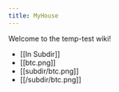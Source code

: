 ```yaml
---
title: MyHouse
---
```


Welcome to the temp-test wiki!

* [[In Subdir]]
* [[btc.png]]
* [[subdir/btc.png]]
* [[/subdir/btc.png]]

